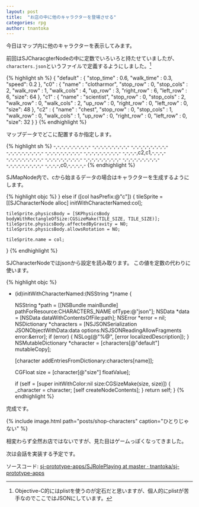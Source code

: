 ```yaml
---
layout: post
title:  "お店の中に他のキャラクターを登場させる"
categories: rpg
author: tnantoka
---
```


今日はマップ内に他のキャラクターを表示してみます。

前回はSJCharacgterNodeの中に定数でいろいろと持たせていましたが、
`characters.json`というファイルで定義するようにしました。[^1]

{% highlight sh %}
{
    "default" : {
        "stop_time" : 0.6,
        "walk_time" : 0.3,
        "speed": 0.2
    },
    "c0" : {
        "name" : "clotharmor",
        "stop_row" : 0,
        "stop_cols" : 2,
        "walk_row" : 1,
        "walk_cols" : 4,
        "up_row" : 3,
        "right_row" : 6,
        "left_row" : 6,
        "size": 64
    },
    "c1" : {
        "name" : "scientist",
        "stop_row" : 0,
        "stop_cols" : 2,
        "walk_row" : 0,
        "walk_cols" : 2,
        "up_row" : 0,
        "right_row" : 0,
        "left_row" : 0,
        "size": 48
    },
    "c2" : {
        "name" : "chest",
        "stop_row" : 0,
        "stop_cols" : 1,
        "walk_row" : 0,
        "walk_cols" : 1,
        "up_row" : 0,
        "right_row" : 0,
        "left_row" : 0,
        "size": 32
    }
}
{% endhighlight %}

マップデータでどこに配置するか指定します。

{% highlight sh %}
-,-,-,-,-,-,-,-,-,-
-,-,-,-,-,-,-,-,-,-
-,-,-,-,-,-,-,-,-,-
-,-,-,-,-,-,-,-,-,-
-,-,-,-,-,-,-,-,-,-
-,-,-,-,-,-,-,-,-,-
-,-,-,-,c2,c1,-,-,-,-
-,-,-,-,-,-,-,-,-,-
-,-,-,-,-,-,-,-,-,-
-,-,-,-,-,-,-,-,-,-
-,-,-,-,-,-,-,-,-,-
-,-,-,-,-,-,-,-,-,-
-,-,-,-,c0,-,-,-,-,-
{% endhighlight %}

SJMapNode内で、cから始まるデータの場合はキャラクターを生成するようにします。

{% highlight objc %}
} else if ([col hasPrefix:@"c"]) {
    tileSprite = [[SJCharacterNode alloc] initWithCharacterNamed:col];

    tileSprite.physicsBody = [SKPhysicsBody bodyWithRectangleOfSize:CGSizeMake(TILE_SIZE, TILE_SIZE)];
    tileSprite.physicsBody.affectedByGravity = NO;
    tileSprite.physicsBody.allowsRotation = NO;

    tileSprite.name = col;

} 
{% endhighlight %}

SJCharacterNodeではjsonから設定を読み取ります。
この値を定数の代わりに使います。

{% highlight objc %}
- (id)initWithCharacterNamed:(NSString *)name {
    
    NSString *path = [[NSBundle mainBundle] pathForResource:CHARACTERS_NAME ofType:@"json"];
    NSData *data = [NSData dataWithContentsOfFile:path];
    NSError *error = nil;
    NSDictionary *characters = [NSJSONSerialization JSONObjectWithData:data options:NSJSONReadingAllowFragments error:&error];
    if (error) {
        NSLog(@"%@", [error localizedDescription]);
    }
    NSMutableDictionary *character = [characters[@"default"] mutableCopy];

    [character addEntriesFromDictionary:characters[name]];

    CGFloat size = [character[@"size"] floatValue];
    
    if (self = [super initWithColor:nil size:CGSizeMake(size, size)]) {
        _character = character;
        [self createNodeContents];
    }
    return self;
}
{% endhighlight %}

完成です。

{% include image.html path="posts/shop-characters" caption="ひとりじゃない" %}

相変わらず全然お店ではないですが、見た目はゲームっぽくなってきました。

次は会話を実装する予定です。

ソースコード: [sj-prototype-apps/SJRolePlaying at master · tnantoka/sj-prototype-apps](https://github.com/tnantoka/sj-prototype-apps/tree/master/SJRolePlaying)

[^1]: Objective-C的にはplistを使うのが定石だと思いますが、個人的にplistが苦手なのでここではJSONにしています。
